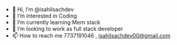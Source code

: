 - 👋 Hi, I’m @isahilsachdev
- 👀 I’m interested in Coding
- 🌱 I’m currently learning Mern stack
- 💞️ I’m looking to work as full stack developer
- 📫 How to reach me 7737191046 , isahilsachdev00@gmail.com
